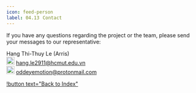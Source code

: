 ```yaml
---
icon: feed-person
label: 04.13⠀Contact
---
```


If you have any questions regarding the project or the team, please send your messages to our representative:

Hang Thi-Thuy Le (Arris)\
<a title=""><img width="21" src="https://flagdownload.com/wp-content/uploads/Flag_of_Vietnam-4096x2731.png"></a> hang.le2911@hcmut.edu.vn\
<a title=""><img width="21" src="https://media.istockphoto.com/id/500425531/vector/flag-of-united-kingdom.jpg?s=612x612&w=0&k=20&c=s1FXadZm6OdXeUHFdnLjBq89zZTNml66DY8xyAU9ygk="></a> oddeyemotion@protonmail.com

[!button text="Back to Index"](/projects/04-submarine/04-10-19-about-the-project/04-10-index.md)
